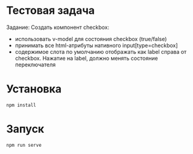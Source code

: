 # Тестовая задача

Задание:
Создать компонент checkbox:
 - использовать v-model для состояния checkbox (true/false) 
 - принимать все html-атрибуты нативного input[type=checkbox] 
 - содержимое слота по умолчанию отображать как label справа от checkbox. Нажатие на label, должно менять состояние переключателя

# Установка

    npm install

# Запуск

    npm run serve
